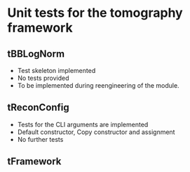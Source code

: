 # Unit tests for the tomography framework

## tBBLogNorm
- Test skeleton implemented
- No tests provided
- To be implemented during reengineering of the module.

## tReconConfig
- Tests for the CLI arguments are implemented
- Default constructor, Copy constructor and assignment
- No further tests

## tFramework
